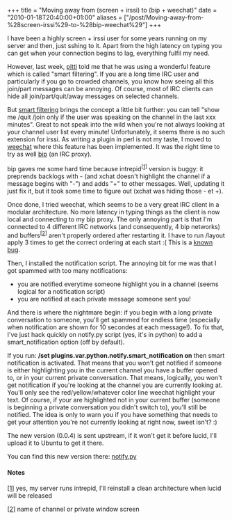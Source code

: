 +++
title = "Moving away from (screen + irssi) to (bip + weechat)"
date = "2010-01-18T20:40:00+01:00"
aliases = ["/post/Moving-away-from-%28screen-irssi%29-to-%28bip-weechat%29"]
+++
    <p>I have been a highly screen + irssi user for some years running on my server and then, just sshing to it.
Apart from the high latency on typing you can get when your connection begins to lag, everything fulfil my need.</p>


<p>However, last week, <a href="http://www.piware.de" hreflang="en">pitti</a> told me that he was using a wonderful feature which is called "smart filtering".
If you are a long time IRC user and particularly if you go to crowded channels, you know how seeing all this join/part messages can be annoying. Of course, most of IRC clients can hide all join/part/quit/away messages on selected channels.</p>


<p>But <a href="http://dev.weechat.org/post/2008/10/25/Smart-IRC-join-part-quit-message-filter" hreflang="en">smart filtering</a> brings the concept a little bit further: you can tell "show me /quit /join only if the user was speaking on the channel in the last xxx minutes". Great to not speak into the wild when you're not always looking at your channel user list every minute! Unfortunately, it seems there is no such extension for irssi. As writing a plugin in perl is not my taste, I moved to <a href="http://www.weechat.org/" hreflang="en">weechat</a> where this feature has been implemented. It was the right time to try as well <a href="http://bip.t1r.net/" hreflang="en">bip</a> (an IRC proxy).</p>


<p>bip gaves me some hard time because intrepid<sup>[<a href="#pnote-157-1">1</a>]</sup> version is buggy: it preprends backlogs with - (and xchat doesn't highlight the channel if a message begins with "-") and adds "+" to other messages. Well, updating it just fix it, but it took some time to figure out (xchat was hiding those - et +).<p>


<p>Once done, I tried weechat, which seems to be a very great IRC client in a modular architecture. No more latency in typing things as the client is now local and connecting to my bip proxy. The only annoying part is that I'm connected to 4 different IRC networks (and consequently, 4 bip networks) and buffers<sup>[<a href="#pnote-157-2">2</a>]</sup> aren't properly ordered after restarting it. I have to run /layout apply 3 times to get the correct ordering at each start :( This is a <a href="https://savannah.nongnu.org/bugs/?26110" hreflang="en">known bug</a>.<p>


<p>Then, I installed the notification script. The annoying bit for me was that I got spammed with too many notifications:</p>
<ul>
<li>you are notified everytime someone highlight you in a channel (seems logical for a notification script)</li>
<li>you are notified at each private message someone sent you!</li>
</ul>

<p>And there is where the nightmare begin: if you begin with a long private conversation to someone, you'll get spammed for endless time (especially when notification are shown for 10 secondes at each message!). To fix that, I've just hack quickly on notify.py script (yes, it's in python) to add a smart_notification option (off by default).</p>


<p>If you run: <strong>/set plugins.var.python.notify.smart_notification on</strong> then smart notification is activated. That means that you won't get notified if someone is either highlighting you in the current channel you have a buffer opened to, or in your current private conversation. That means, logically, you won't get notification if you're looking at the channel you are currently looking at. You'll only see the red/yellow/whatever color line weechat highlight your text. Of course, if your are highlighted not in your current buffer (someone is beginning a private conversation you didn't switch to), you'll still be notified. The idea is only to warn you if you have something that needs to get your attention you're not currently looking at right now, sweet isn't? :)</p>


<p>The new version (0.0.4) is sent upstream, if it won't get it before lucid, I'll upload it to Ubuntu to get it there.</p>


<p>You can find this new version there: <a href="/public/projects/divers/notify.py">notify.py</a></p>
<div><h4>Notes</h4>
<p>[<a href="#rev-pnote-157-1">1</a>] yes, my server runs intrepid, I'll reinstall a clean architecture when lucid will be released<p>
<p>[<a href="#rev-pnote-157-2">2</a>] name of channel or private window screen</p><div>